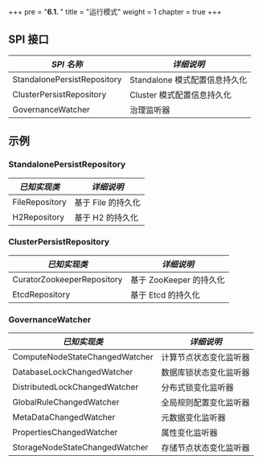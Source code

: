 +++
pre = "<b>6.1. </b>"
title = "运行模式"
weight = 1
chapter = true
+++

## SPI 接口

| *SPI 名称*                     | *详细说明*                  |
| ----------------------------- | -----------------------    |
| StandalonePersistRepository   | Standalone 模式配置信息持久化 |
| ClusterPersistRepository      | Cluster 模式配置信息持久化    |
| GovernanceWatcher             | 治理监听器                   |

## 示例

### StandalonePersistRepository

| *已知实现类*                    | *详细说明*                  |
| ----------------------------- | -------------------------- |
| FileRepository                | 基于 File 的持久化           |
| H2Repository                  | 基于 H2 的持久化             |

### ClusterPersistRepository

| *已知实现类*                    | *详细说明*                 |
| ----------------------------- | ------------------------- |
| CuratorZookeeperRepository    | 基于 ZooKeeper 的持久化     |
| EtcdRepository                | 基于 Etcd 的持久化          |

### GovernanceWatcher 

| *已知实现类*                     | *详细说明*          |
| -----------------------------  | ------------------ |
| ComputeNodeStateChangedWatcher | 计算节点状态变化监听器 |
| DatabaseLockChangedWatcher     | 数据库锁状态变化监听器 |
| DistributedLockChangedWatcher  | 分布式锁变化监听器     |
| GlobalRuleChangedWatcher       | 全局规则配置变化监听器 |
| MetaDataChangedWatcher         | 元数据变化监听器      |
| PropertiesChangedWatcher       | 属性变化监听器        |
| StorageNodeStateChangedWatcher | 存储节点状态变化监听器 |
